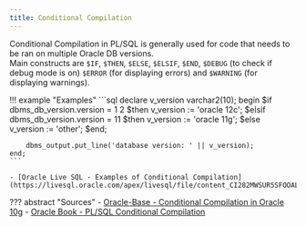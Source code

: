 ```yaml
---
title: Conditional Compilation
---
```


Conditional Compilation in PL/SQL is generally used for code that needs to be ran on multiple Oracle DB versions.  
Main constructs are `$IF`, `$THEN`, `$ELSE`, `$ELSIF`, `$END`, `$DEBUG` (to check if debug mode is on) `$ERROR` (for displaying errors) and `$WARNING` (for displaying warnings).

!!! example "Examples"
    ```sql
    declare
    	v_version varchar2(10);
    begin
    	$if dbms_db_version.version = 1 2 $then
    		v_version := 'oracle 12c';
    	$elsif dbms_db_version.version = 11 $then
    		v_version := 'oracle 11g';
    	$else
    		v_version := 'other';
    	$end;
    
    	dbms_output.put_line('database version: ' || v_version);
    end;
    ```
    
    - [Oracle Live SQL - Examples of Conditional Compilation](https://livesql.oracle.com/apex/livesql/file/content_CI282MWSUR5SFOOALWJICI6QF.html)

??? abstract "Sources"
    - [Oracle-Base - Conditional Compilation in Oracle 10g](https://oracle-base.com/articles/10g/conditional-compilation-10gr2)
    - [Oracle Book - PL/SQL Conditional Compilation](https://www.oracle.com/technetwork/database/features/plsql/overview/plsql-conditional-compilation-133587.pdf)